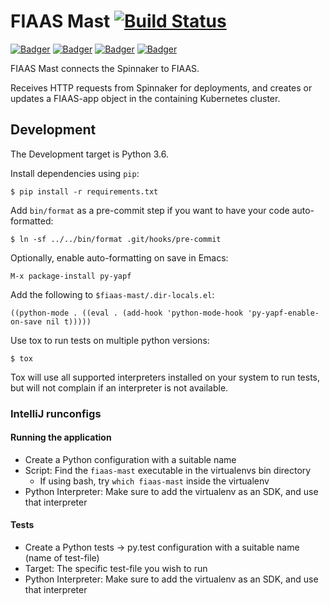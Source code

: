 FIAAS Mast [![Build Status](https://travis.schibsted.io/spt-infrastructure/fiaas-mast.svg?token=z6c5cx1P1xECeUhxrnJF&branch=master)](https://travis.schibsted.io/spt-infrastructure/fiaas-mast)
==========

<!-- Badger start badges -->
[![Badger](https://badger.spt-engprod-pro.schibsted.io/badge/travis/spt-infrastructure/fiaas-mast)](https://travis.schibsted.io/spt-infrastructure/fiaas-mast) [![Badger](https://badger.spt-engprod-pro.schibsted.io/badge/coverage/spt-infrastructure/fiaas-mast)](https://reports.spt-engprod-pro.schibsted.io/#/spt-infrastructure/fiaas-mast?branch=master&type=push&daterange&daterange) [![Badger](https://badger.spt-engprod-pro.schibsted.io/badge/issues/spt-infrastructure/fiaas-mast)](https://reports.spt-engprod-pro.schibsted.io/#/spt-infrastructure/fiaas-mast?branch=master&type=push&daterange&daterange) [![Badger](https://badger.spt-engprod-pro.schibsted.io/badge/engprod/spt-infrastructure/fiaas-mast)](https://github.schibsted.io/spt-engprod/badger)
<!-- Badger end badges -->

FIAAS Mast connects the Spinnaker to FIAAS.

Receives HTTP requests from Spinnaker for deployments, and creates or updates a FIAAS-app object
in the containing Kubernetes cluster.

Development
-----------

The Development target is Python 3.6.

Install dependencies using `pip`:

    $ pip install -r requirements.txt

Add `bin/format` as a pre-commit step if you want to have your code
auto-formatted:

    $ ln -sf ../../bin/format .git/hooks/pre-commit

Optionally, enable auto-formatting on save in Emacs:

    M-x package-install py-yapf

Add the following to `$fiaas-mast/.dir-locals.el`:

    ((python-mode . ((eval . (add-hook 'python-mode-hook 'py-yapf-enable-on-save nil t)))))

Use tox to run tests on multiple python versions:

    $ tox

Tox will use all supported interpreters installed on your system to run tests, but will not
complain if an interpreter is not available.

### IntelliJ runconfigs

#### Running the application

* Create a Python configuration with a suitable name
* Script: Find the `fiaas-mast` executable in the virtualenvs bin directory
    * If using bash, try `which fiaas-mast` inside the virtualenv
* Python Interpreter: Make sure to add the virtualenv as an SDK, and use that interpreter


#### Tests

* Create a Python tests -> py.test configuration with a suitable name (name of test-file)
* Target: The specific test-file you wish to run
* Python Interpreter: Make sure to add the virtualenv as an SDK, and use that interpreter
